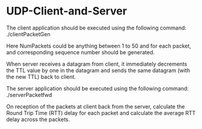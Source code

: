 # UDP-Client-and-Server

The client application should be executed using the following command:
./clientPacketGen <ServerIP> <ServerPort> <P> <TTL> <NumPackets>

Here NumPackets could be anything between 1 to 50 and for each packet, and
corresponding sequence number should be generated.

When server receives a datagram from client, it immediately decrements the TTL value
by one in the datagram and sends the same datagram (with the new TTL) back to client.

The server application should be executed using the following command:
./serverPacketfwd <ServerPort>

On reception of the packets at client back from the server, calculate the Round Trip Time
(RTT) delay for each packet and calculate the average RTT delay across the packets.
